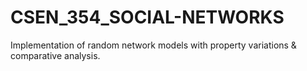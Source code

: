 # CSEN_354_SOCIAL-NETWORKS
Implementation of random network models with property variations &amp; comparative analysis. 
